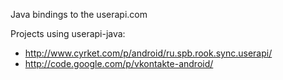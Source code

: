 Java bindings to the userapi.com

Projects using userapi-java:
  * http://www.cyrket.com/p/android/ru.spb.rook.sync.userapi/
  * http://code.google.com/p/vkontakte-android/